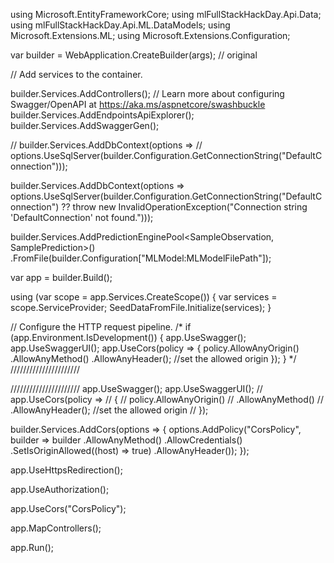 using Microsoft.EntityFrameworkCore;
using mlFullStackHackDay.Api.Data;
using mlFullStackHackDay.Api.ML.DataModels;
using Microsoft.Extensions.ML;
using Microsoft.Extensions.Configuration;

var builder = WebApplication.CreateBuilder(args);
// original

// Add services to the container.

builder.Services.AddControllers();
// Learn more about configuring Swagger/OpenAPI at https://aka.ms/aspnetcore/swashbuckle
builder.Services.AddEndpointsApiExplorer();
builder.Services.AddSwaggerGen();

// builder.Services.AddDbContext<ApplicationDbContext>(options =>
//     options.UseSqlServer(builder.Configuration.GetConnectionString("DefaultConnection")));

builder.Services.AddDbContext<ApplicationDbContext>(options =>
    options.UseSqlServer(builder.Configuration.GetConnectionString("DefaultConnection") ?? throw new InvalidOperationException("Connection string 'DefaultConnection' not found.")));


builder.Services.AddPredictionEnginePool<SampleObservation, SamplePrediction>()
                    .FromFile(builder.Configuration["MLModel:MLModelFilePath"]);

var app = builder.Build();

using (var scope = app.Services.CreateScope())
{
    var services = scope.ServiceProvider;
    SeedDataFromFile.Initialize(services);
}

// Configure the HTTP request pipeline.
/* if (app.Environment.IsDevelopment())
{
    app.UseSwagger();
    app.UseSwaggerUI();
    app.UseCors(policy =>
      {
          policy.AllowAnyOrigin()
                  .AllowAnyMethod()
                  .AllowAnyHeader();  //set the allowed origin
      });
}
 */
//////////////////////

//////////////////////
app.UseSwagger();
app.UseSwaggerUI();
// app.UseCors(policy =>
//   {
//       policy.AllowAnyOrigin()
//               .AllowAnyMethod()
//               .AllowAnyHeader();  //set the allowed origin
//   });

builder.Services.AddCors(options =>
{
    options.AddPolicy("CorsPolicy",
    builder => builder
    .AllowAnyMethod()
    .AllowCredentials()
    .SetIsOriginAllowed((host) => true)
    .AllowAnyHeader());
});

app.UseHttpsRedirection();

app.UseAuthorization();

app.UseCors("CorsPolicy");


app.MapControllers();

app.Run();


